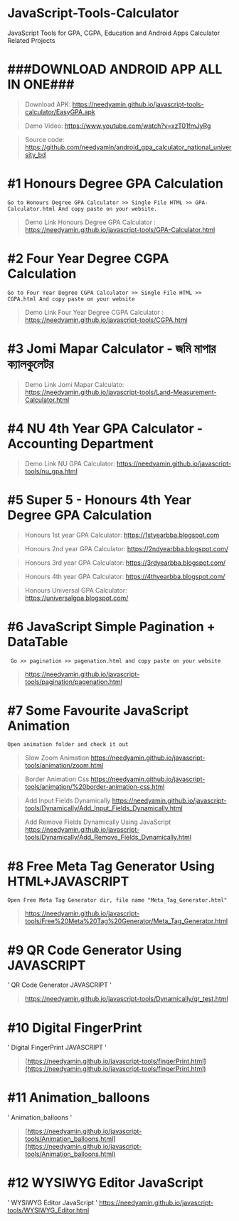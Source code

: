 # JavaScript-Tools-Calculator
JavaScript Tools for GPA, CGPA, Education and Android Apps Calculator Related Projects


# ###DOWNLOAD ANDROID APP ALL IN ONE###
> Download APK: https://needyamin.github.io/javascript-tools-calculator/EasyGPA.apk

> Demo Video: https://www.youtube.com/watch?v=xzT01fmJyRg

> Source code: https://github.com/needyamin/android_gpa_calculator_national_university_bd


# #1 Honours Degree GPA Calculation 
` Go to Honours Degree GPA Calculator >> Single File HTML >> GPA-Calculator.html And copy paste on your website. `
> Demo Link Honours Degree GPA Calculator : https://needyamin.github.io/javascript-tools/GPA-Calculator.html



# #2 Four Year Degree CGPA Calculation
` Go to Four Year Degree CGPA Calculator >> Single File HTML >> CGPA.html And copy paste on your website `
> Demo Link Four Year Degree CGPA Calculator : https://needyamin.github.io/javascript-tools/CGPA.html

# #3 Jomi Mapar Calculator - জমি মাপার ক্যালকুলেটর
>  Demo Link Jomi Mapar Calculato: https://needyamin.github.io/javascript-tools/Land-Measurement-Calculator.html

# #4 NU 4th Year GPA Calculator - Accounting Department
>  Demo Link NU GPA Calculator: https://needyamin.github.io/javascript-tools/nu_gpa.html


# #5 Super 5 - Honours 4th Year Degree GPA Calculation
> Honours 1st year GPA Calculator: https://1styearbba.blogspot.com

> Honours 2nd year GPA Calculator: https://2ndyearbba.blogspot.com/

> Honours 3rd year GPA Calculator: https://3rdyearbba.blogspot.com/

> Honours 4th year GPA Calculator: https://4thyearbba.blogspot.com/

> Honours Universal GPA Calculator: https://universalgpa.blogspot.com/


# #6 JavaScript Simple Pagination + DataTable
` Go >> pagination >> pagenation.html and copy paste on your website`
> https://needyamin.github.io/javascript-tools/pagination/pagenation.html

# #7 Some Favourite JavaScript Animation
` Open animation folder and check it out `
> Slow Zoom Animation https://needyamin.github.io/javascript-tools/animation/zoom.html

> Border Animation Css https://needyamin.github.io/javascript-tools/animation/%20border-animation-css.html

> Add Input Fields Dynamically https://needyamin.github.io/javascript-tools/Dynamically/Add_Input_Fields_Dynamically.html

> Add Remove Fields Dynamically Using JavaScript https://needyamin.github.io/javascript-tools/Dynamically/Add_Remove_Fields_Dynamically.html


# #8 Free Meta Tag Generator Using HTML+JAVASCRIPT
` Open Free Meta Tag Generator dir, file name "Meta_Tag_Generator.html" `
> https://needyamin.github.io/javascript-tools/Free%20Meta%20Tag%20Generator/Meta_Tag_Generator.html

# #9 QR Code Generator Using JAVASCRIPT
' QR Code Generator JAVASCRIPT '
> https://needyamin.github.io/javascript-tools/Dynamically/qr_test.html


# #10 Digital FingerPrint
' Digital FingerPrint JAVASCRIPT '
> [https://needyamin.github.io/javascript-tools/fingerPrint.html](https://needyamin.github.io/javascript-tools/fingerPrint.html)

# #11 Animation_balloons
' Animation_balloons '
> [https://needyamin.github.io/javascript-tools/Animation_balloons.html](https://needyamin.github.io/javascript-tools/Animation_balloons.html)


# #12 WYSIWYG Editor JavaScript
' WYSIWYG Editor JavaScript '
https://needyamin.github.io/javascript-tools/WYSIWYG_Editor.html
> 
